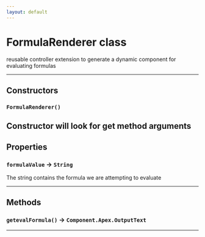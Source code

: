 ```yaml
---
layout: default
---
```

# FormulaRenderer class

 reusable controller extension to generate a dynamic component for evaluating formulas

---
## Constructors
### `FormulaRenderer()`

Constructor will look for get method arguments
---
## Properties

### `formulaValue` → `String`

The string contains the formula we are attempting to evaluate

---
## Methods
### `getevalFormula()` → `Component.Apex.OutputText`
---

